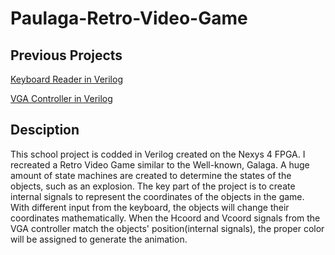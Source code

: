 # Paulaga-Retro-Video-Game
## Previous Projects
[Keyboard Reader in Verilog](https://github.com/spypaul/Keyboard-Reader.git)

[VGA Controller in Verilog](https://github.com/spypaul/VGA-Controller.git)
## Desciption
This school project is codded in Verilog created on the Nexys 4 FPGA. I recreated a Retro Video Game similar to the Well-known, Galaga. A huge amount of state machines are created to determine the states of the objects, such as an explosion. The key part of the project is to create internal signals to represent the coordinates of the objects in the game. With different input from the keyboard, the objects will change their coordinates mathematically. When the Hcoord and Vcoord signals from the VGA controller match the objects' position(internal signals), the proper color will be assigned to generate the animation.
